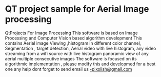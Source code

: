 QT project sample for Aerial Image processing 
==========

QtProjects For Image Processing
This software is based on Image Processing and Computer Vision based algorithm development 
This contains Aerial image Viewing ,histogram in different color channel, Segmentation , target detection, Aerial video with live histogram, 
any video streaming from a wifi source with live histogram
panoramic view of any aerial multiple consecutive images 
The software is focused on its algorithmic implementation , please modify this and developmed for a best one 
any help dont forget to send email us -pixolish@gmail.com
